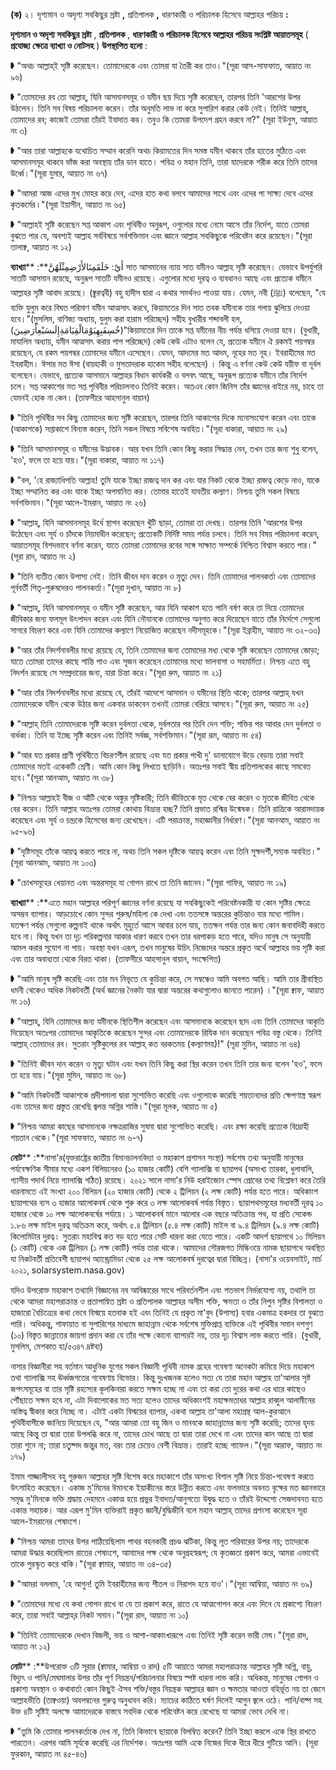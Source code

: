 
**(**ক**)** ২। দৃশ্যমান ও অদৃশ্য সবকিছুর স্রষ্টা **,** প্রতিপালক **,** ধারণকারী ও পরিচালক হিসেবে আল্লাহর পরিচয় **:**

**দৃশ্যমান ও অদৃশ্য সবকিছুর স্রষ্টা** , **প্রতিপালক** , **ধারণকারী ও পরিচালক হিসেবে আল্লাহর পরিচয় সংশ্লিষ্ট আয়াতসমূহ** ( **প্রযোজ্য ক্ষেত্রে ব্যাখ্যা ও নোটসহ** ) **উপস্থাপিত হলো** :

➧ &quot;অথচ আল্লাহ্ই সৃষ্টি করেছেন। তোমাদেরকে এবং তোমরা যা তৈরী কর তাও।&quot;(সূরা আস-সাফফাত, আয়াত নং ৯৬)

➧ &quot;তোমাদের রব তো আল্লাহ্‌, যিনি আসমানসমূহ ও যমীন ছয় দিয়ে সৃষ্টি করেছেন, তারপর তিনি &#39;আরশের উপর উঠলেন। তিনি সব বিষয় পরিচালনা করেন। তাঁর অনুমতি লাভ না করে সুপারিশ করার কেউ নেই। তিনিই আল্লাহ্‌, তোমাদের রব; কাজেই তোমরা তাঁরই ইবাদাত কর। তবুও কি তোমরা উপদেশ গ্রহন করবে না?&quot; (সূরা ইউনুস, আয়াত নং ৩)

➧ &quot;আর তারা আল্লাহকে যথোচিত সম্মান করেনি অথচ কিয়ামতের দিন সমস্ত যমীন থাকবে তাঁর হাতের মুঠিতে এবং আসমানসমূহ থাকবে ভাঁজ করা অবস্থায় তাঁর ডান হাতে। পবিত্র ও মহান তিনি, তারা যাদেরকে শরীক করে তিনি তাদের উর্ধ্বে।&quot;(সূরা যুমার, আয়াত নং ৬৭)

➧ &quot;আমরা আজ এদের মুখ মোহর করে দেব, এদের হাত কথা বলবে আমাদের সাথে এবং এদের পা সাক্ষ্য দেবে এদের কৃতকর্মের।&quot;(সূরা ইয়াসীন, আয়াত নং ৬৫)

➧ &quot;আল্লাহই সৃষ্টি করেছেন সপ্ত আকাশ এবং পৃথিবীও অনুরূপ, ওগুলোর মধ্যে নেমে আসে তাঁর নির্দেশ, যাতে তোমরা বুঝতে পার যে, অবশ্যই আল্লাহ সর্ববিষয়ে সর্বশক্তিমান এবং জ্ঞানে আল্লাহ সবকিছুকে পরিবেষ্টন করে রয়েছেন।&quot;(সূরা তালাক্ব, আয়াত নং ১২)

**ব্যাখ্যা**** :**أَيْ: خَلَقَمِنَالأَرْضِمِثْلَهُنَّ সাত আসমানের ন্যায় সাত যমীনও আল্লাহ সৃষ্টি করেছেন। যেভাবে উপর্যুপরি সাতটি আসমান রয়েছে, অনুরূপ সাতটি যমীনও রয়েছে। এগুলোর মধ্যে দূরত্ব ও ব্যবধানও আছে এবং প্রত্যেক যমীনে আল্লাহর সৃষ্টি আবাদ রয়েছে। (ক্বুরত্ববী) বহু হাদীস দ্বারা এ কথার সমর্থনও পাওয়া যায়। যেমন, নবী (ﷺ) বলেছেন, &quot;যে ব্যক্তি যুলুম করে বিঘত পরিমাণ যমীন আত্মসাৎ করবে, কিয়ামতের দিন সাত তবক যমীনকে তার গলায় ঝুলিয়ে দেওয়া হবে।&quot;(মুসলিম, বাণিজ্য অধ্যায়, যুলুম করা হারাম পরিচ্ছেদ) সহীহ বুখারীর শব্দাবলী হল, (خُسِفَبِهِيَوْمَالْقِيَامَةِإِلَىسَبْعِأَرَضِينَ)&quot;কিয়ামতের দিন তাকে সপ্ত যমীনের নীচ পর্যন্ত ধসিয়ে দেওয়া হবে। (বুখারী, মাযালিম অধ্যায়, যমীন আত্মসাৎ করার পাপ পরিচ্ছেদ) কেউ কেউ এটাও বলেন যে, প্রত্যেক যমীনে ঐ রকমই পয়গম্বর রয়েছেন, যে রকম পয়গম্বর তোমাদের যমীনে এসেছেন। যেমন, আদমের মত আদম, নূহের মত নূহ। ইবরাহীমের মত ইবরাহীম। ঈসার মত ঈসা (বায়হাকী ও মুসতাদরাক হাকেম সহীহ বলেছেন) । কিন্তু এ বর্ণনা কেউ কেউ যয়ীফ বা দূর্বল বলেছেন। যেভাবে, প্রত্যেক আসমানে আল্লাহর বিধান কার্যকরী ও বলবৎ আছে, অনুরূপ প্রত্যেক যমীনে তাঁর নির্দেশ চলে। সপ্ত আকাশের মত সপ্ত পৃথিবীর পরিচালনাও তিনিই করেন। অতএব কোন জিনিস তাঁর জ্ঞানের বাইরে নয়, চাহে তা যেমনই হোক না কেন। (তাফসীরে আহসানুল বায়ান)

➧ &quot;তিনি পৃথিবীর সব কিছু তোমাদের জন্য সৃষ্টি করেছেন, তারপর তিনি আকাশের দিকে মনোসংযোগ করেন এবং তাকে (আকাশকে) সপ্তাকাশে বিন্যস্ত করেন, তিনি সকল বিষয়ে সবিশেষ অবহিত।&quot;(সূরা বাকারা, আয়াত নং ২৯)

➧ &quot;তিনি আসমানসমূহ ও যমীনের উদ্ভাবক। আর যখন তিনি কোন কিছু করার সিদ্ধান্ত নেন, তখন তার জন্য শুধু বলেন, &#39;হও&#39;, ফলে তা হয়ে যায়।&quot;(সূরা বাকারা, আয়াত নং ১১৭)

➧ &quot;বল, &#39;হে রাজ্যাধিপতি আল্লাহ! তুমি যাকে ইচ্ছা রাজত্ব দান কর এবং যার নিকট থেকে ইচ্ছা রাজত্ব কেড়ে নাও, যাকে ইচ্ছা সম্মানিত কর এবং যাকে ইচ্ছা অপমানিত কর। তোমার হাতেই যাবতীয় কল্যাণ। নিশ্চয় তুমি সকল বিষয়ে সর্বশক্তিমান।&quot;(সূরা আলে-ইমরান, আয়াত নং ২৬)

➧ &quot;আল্লাহ্, যিনি আসমানসমূহ উর্ধে স্থাপন করেছেন খুঁটি ছাড়া, তোমরা তা দেখছ। তারপর তিনি &#39;আরশের উপর উঠেছেন এবং সূর্য ও চাঁদকে নিয়মাধীন করেছেন; প্রত্যেকটি নির্দিষ্ট সময় পর্যন্ত চলবে। তিনি সব বিষয় পরিচালনা করেন, আয়াতসমূহ বিশদভাবে বর্ণনা করেন, যাতে তোমরা তোমাদের রবের সঙ্গে সাক্ষাত সম্পর্কে নিশ্চিত বিশ্বাস করতে পার।&quot;(সূরা রাদ, আয়াত নং ২)

➧ &quot;তিনি ব্যতীত কোন উপাস্য নেই। তিনি জীবন দান করেন ও মৃত্যু দেন। তিনি তোমাদের পালনকর্তা এবং তোমাদের পূর্ববর্তী পিতৃ-পুরুষদেরও পালনকর্তা।&quot;(সূরা দুখান, আয়াত নং ৮)

➧ &quot;আল্লাহ্, যিনি আসমানসমূহ ও যমীন সৃষ্টি করেছেন, আর যিনি আকাশ হতে পানি বর্ষণ করে তা দিয়ে তোমাদের জীবিকার জন্য ফলমূল উৎপাদন করেন এবং যিনি নৌযানকে তোমাদের অনুগত করে দিয়েছেন যাতে তাঁর নির্দেশে সেগুলো সাগরে বিচরণ করে এবং যিনি তোমাদের কল্যাণে নিয়োজিত করেছেন নদীসমূহকে।&quot;(সূরা ইব্রাহীম, আয়াত নং ৩২-৩৩)

➧ &quot;আর তাঁর নিদর্শনাবলীর মধ্যে রয়েছে যে, তিনি তোমাদের জন্য তোমাদের মধ্য থেকে সৃষ্টি করেছেন তোমাদের জোড়া; যাতে তোমরা তাদের কাছে শান্তি পাও এবং সৃজন করেছেন তোমাদের মধ্যে ভালবাসা ও সহমর্মিতা। নিশ্চয় এতে বহু নিদর্শন রয়েছে সে সম্প্রদায়ের জন্য, যারা চিন্তা করে।&quot;(সূরা রুম, আয়াত নং ২১)

➧ &quot;আর তাঁর নিদর্শনাবলীর মধ্যে রয়েছে যে, তাঁরই আদেশে আসমান ও যমীনের স্থিতি থাকে; তারপর আল্লাহ্ যখন তোমাদেরকে যমীন থেকে উঠার জন্য একবার ডাকবেন তখনই তোমরা বেরিয়ে আসবে।&quot;(সূরা রুম, আয়াত নং ২৫)

➧ &quot;আল্লাহ্ তিনি তোমাদেরকে সৃষ্টি করেন দুর্বলতা থেকে, দুর্বলতার পর তিনি দেন শক্তি; শক্তির পর আবার দেন দুর্বলতা ও বার্ধক্য। তিনি যা ইচ্ছে সৃষ্টি করেন এবং তিনিই সর্বজ্ঞ, সর্বশক্তিমান।&quot;(সূরা রূম, আয়াত নং ৫৪)

➧ &quot;আর যত প্রকার প্রাণী পৃথিবীতে বিচরণশীল রয়েছে এবং যত প্রকার পাখী দু&#39; ডানাযোগে উড়ে বেড়ায় তারা সবাই তোমাদের মতই একেকটি শ্রেণী। আমি কোন কিছু লিখতে ছাড়িনি। অতঃপর সবাই স্বীয় প্রতিপালকের কাছে সমবেত হবে।&quot;(সূরা আনআম, আয়াত নং ৩৮)

➧ &quot;নিশ্চয় আল্লাহই বীজ ও আঁটি থেকে অঙ্কুর সৃষ্টিকারী; তিনি জীবিতকে মৃত থেকে বের করেন ও মৃতকে জীবিত থেকে বের করেন। তিনি আল্লাহ অতঃপর তোমরা কোথায় বিভ্রান্ত হচ্ছ? তিনি প্রভাত রশ্মির উন্মেষক। তিনি রাত্রিকে আরামদায়ক করেছেন এবং সূর্য ও চন্দ্রকে হিসেবের জন্য রেখেছেন। এটি পরাক্রান্ত, মহাজ্ঞানীর নির্ধারণ।&quot;(সূরা আনআম, আয়াত নং ৯৫-৯৬)

➧ &quot;দৃষ্টিসমূহ তাঁকে আয়ত্ব করতে পারে না, অথচ তিনি সকল দৃষ্টিকে আয়ত্ব করেন এবং তিনি সূক্ষদর্শী,সম্যক অবহিত।&quot;(সূরা আনআম, আয়াত নং ১০৩)

➧ &quot;চোখসমূহের খেয়ানত এবং অন্তরসমূহ যা গোপন রাখে তা তিনি জানেন।&quot;(সূরা গাফির, আয়াত নং ১৯)

**ব্যাখ্যা**** :**এতে মহান আল্লাহর পরিপূর্ণ জ্ঞানের বর্ণনা রয়েছে যা সবকিছুকেই পরিবেষ্টনকারী যা কোন সৃষ্টির ক্ষেত্রে অসম্ভব ব্যাপার। আড়চোখে কোন সুন্দর পুরুষ/মহিলা কে দেখা এবং ততসঙ্গে অন্তরের কুচিন্তাও যার মধ্যে শামিল। যতক্ষণ পর্যন্ত সেগুলো কল্পনাই থাকে অর্থাৎ মূহুর্তে আসে আবার চলে যায়, ততক্ষন পর্যন্ত তার জন্য কোন জবাবদিহী করতে হবে না। কিন্তু যখন তা দৃঢ় পরিকল্পনার আকার ধারণ করবে তখন তার ধরপাকড় হতে পারে, যদিও মানুষ সে অনুযায়ী আমল করার সূযোগ না পায়। অবস্থা যখন এরূপ, তখন মানুষের উচিৎ নিজেদের অন্তরে প্রকৃত অর্থে আল্লাহর ভয় সৃষ্টি করা এবং তার অবাধ্যতা থেকে বিরত থাকা। (তাফসীরে আহসানুল বায়ান, সংক্ষেপিত)

➧ &quot;আমি মানুষ সৃষ্টি করেছি এবং তার মন নিভৃতে যে কুচিন্তা করে, সে সম্বন্ধেও আমি অবগত আছি। আমি তার গ্রীবাস্থিত ধমনী থেকেও অধিক নিকটবর্তী (অর্থ জ্ঞানের নৈকট্য যার দ্বারা অন্তরের কথাগুলোও জানতে পারেন) ।&quot;(সূরা ক্বাফ, আয়াত নং ১৬)

➧ &quot;আল্লাহ্, যিনি তোমাদের জন্য যমীনকে স্থিতিশীল করেছেন এবং আসমানকে করেছেন ছাদ এবং তিনি তোমাদের আকৃতি দিয়েছেন অতঃপর তোমাদের আকৃতিকে করেছেন সুন্দর এবং তোমাদেরকে রিযিক দান করেছেন পবিত্র বস্তু থেকে। তিনিই আল্লাহ্ তোমাদের রব। সুতরাং সৃষ্টিকুলের রব আল্লাহ্ কত বরকতময় (কল্যাণময়)!&quot; (সূরা মুমিন, আয়াত নং ৬৪)

➧ &quot;তিনিই জীবন দান করেন ও মৃত্যু ঘটান এবং যখন তিনি কিছু করা স্থির করেন তখন তিনি তার জন্য বলেন &#39;হও&#39;, ফলে তা হয়ে যায়।&quot;(সূরা মুমিন, আয়াত নং ৬৮)

➧ &quot;আমি নিকটবর্তী আকাশকে প্রদীপমালা দ্বারা সুশোভিত করেছি এবং ওগুলোকে করেছি শয়তানদের প্রতি ক্ষেপণাস্ত্র স্বরূপ এবং তাদের জন্য প্রস্তুত রেখেছি জ্বলন্ত অগ্নির শাস্তি।&quot;(সূরা মূলক, আয়াত নং ৫)

➧ &quot;নিশ্চয় আমরা কাছের আসমানকে নক্ষত্ররাজির সুষমা দ্বারা সুশোভিত করেছি। এবং রক্ষা করেছি প্রত্যেক বিদ্রোহী শয়তান থেকে।&quot;(সূরা সাফফাত, আয়াত নং ৬-৭)

**নোট**** :**নাসা&#39;র(যুক্তরাষ্ট্রের জাতীয় বিমানচালনবিদ্যা ও মহাকাশ প্রশাসন সংস্থা) সর্বশেষ তথ্য অনুযায়ী মানুষের পর্যবেক্ষণিক সীমার মধ্যে একশ বিলিয়নেরও (১০ হাজার কোটি) বেশি গ্যালাক্সি বা ছায়াপথ (অসংখ্য তারকা, ধুলাবালি, গ্যাসীয় পদার্থ নিয়ে গ্যালাক্সি গঠিত) রয়েছে। ২০২১ সালে নাসা&#39;র নিউ হরাইজোন স্পেস প্রোবের তথ্য বিশ্লেষণ করে তৈরি ধারনামতে এই সংখ্যা ২০০ বিলিয়ন (২০ হাজার কোটি) থেকে ২ ট্রিলিয়ন (২ লক্ষ কোটি) পর্যন্ত হতে পারে। অধিকাংশ ছায়াপথের ব্যস ৩ হাজার আলোকবর্ষ থেকে শুরু করে ৩ লক্ষ আলোকবর্ষ পর্যন্ত বিস্তৃত। ছায়াপথসমূহের মধ্যবর্তী দূরত্ব ১০ হাজার থেকে ১০ লক্ষ আলোকবর্ষের পর্যায়ে। ১ আলোকবর্ষ মানে আলোর এক বছরে অতিক্রান্ত পথ, যা প্রতি সেকেন্ড ১.৮৬ লক্ষ মাইল দুরত্ব অতিক্রম করে, অর্থাৎ ৫.৪ ট্রিলিয়ন (৫.৪ লক্ষ কোটি) মাইল বা ৯.৪ ট্রিলিয়ন (৯.৪ লক্ষ কোটি) কিলোমিটার দুরত্ব। সুতরাং মহাবিশ্ব কত বড় হতে পারে সেটি ধারনা করা যেতে পারে। একটি আদর্শ ছায়াপথে ১০ মিলিয়ন (১ কোটি) থেকে এক ট্রিলিয়ন (১ লক্ষ কোটি) পর্যন্ত তারা থাকে। আমাদের সৌরজগত মিল্কিওয়ে নামক ছায়াপথে অবস্থিত যা নিকটবর্তী প্রতিবেশী ছায়াপথ অ্যান্ড্রোমিডা থেকে ২৫ লক্ষ আলোকবর্ষ দুরত্বের দ্বারা বিচ্ছিন্ন। (নাসা&#39;র ওয়েবসাইট, মার্চ ২০২১, solarsystem.nasa.gov)

যদিও উপরোক্ত মহাকাশ তথ্যাদি বিজ্ঞানের নব আবিষ্কারের সাথে পরিবর্তনশীল এবং শতভাগ নির্ভরযোগ্য নয়, তথাপি তা থেকে আমরা মহাপরাক্রান্ত ও প্রতাপান্বিত স্রষ্টা ও প্রতিপালক আল্লাহর অসীম শক্তি, ক্ষমতা ও তাঁর নিপুন সৃষ্টির বিশালতা ও হাজারো বৈচিত্র্যের কথা ভেবে বিস্ময়ে হতবাক হই এবং তিনিই যে প্রকৃত মা&#39;বুদ (উপাস্য) হবার একমাত্র হকদার তা বুঝতে পারি। অধিকন্তু, শাফায়াত বা সুপারিশের মাধ্যমে জাহান্নাম থেকে সর্বশেষ মুক্তিপ্রাপ্ত ব্যক্তিকে এই পৃথিবীর সমান দশগুণ (১০) বিস্তৃত জান্নাতের জায়গা প্রদান করা যে তাঁর পক্ষে কোনো ব্যাপারই নয়, তার দৃঢ় বিশ্বাস লাভ করতে পারি। (বুখারী, মুসলিম, মেশকাত হা/৫৩৪৭ দ্রষ্টব্য)

নাসার বিজ্ঞানীরা সহ বর্তমান আধুনিক যুগের সকল বিজ্ঞানী পৃথিবী নামক গ্রহের গবেষণা অনেকটা কমিয়ে দিয়ে মহাকাশ তথা গ্যালাক্সি সহ ঊর্ধ্বজগতের গবেষণায় বিভোর। কিন্তু দুঃখজনক হলেও সত্য যে তারা মহান আল্লাহ তা&#39;আলার সৃষ্ট জগৎসমূহের বা তার সৃষ্টি রহস্যের কূলকিনারা করতে সক্ষম হচ্ছে না এবং তা করা তো দুরের কথা এর ধারে কাছেও পৌঁছাতে সক্ষম হবে না, এটা দিবালোকের মত সত্য হলেও তাদের অধিকাংশই মহাক্ষমতাধর আল্লাহ রাব্বুল আলামীনের অস্তিত্ব স্বীকার করে নিচ্ছে না। এটাই একটা বিস্ময়ের ব্যাপার, একথা আল্লাহ তা&#39;আলা মহাগ্রন্থ আল-কুরআনে পৃথিবীবাসীকে জানিয়ে দিয়েছেন যে, &quot;আর আমরা তো বহু জিন ও মানবকে জাহান্নামের জন্য সৃষ্টি করেছি; তাদের হৃদয় আছে কিন্তু তা দ্বারা তারা উপলব্ধি করে না, তাদের চোখ আছে তা দ্বারা তারা দেখে না এবং তাদের কান আছে তা দ্বারা তারা শুনে না; তারা চতুষ্পদ জন্তুর মত, বরং তার চেয়েও বেশী বিভ্রান্ত। তারাই হচ্ছে গাফেল।&quot;(সূরা আরাফ, আয়াত নং ১৭৯)

ইমাম গাজ্জালীসহ বহু গুরুজন আল্লাহর সৃষ্টি বিশেষ করে মহাকাশে তাঁর অসংখ্য বিশাল সৃষ্টি নিয়ে চিন্তা-গবেষণা করতে উৎসাহিত করেছেন। একাজ মু&#39;মিনের ঈমানকে ইয়াকীনের স্তরে উন্নীত করতে এবং ফলভারে অবনত বৃক্ষের মত জ্ঞানভারে সমৃদ্ধ মু&#39;মিনকে ভক্তি শ্রদ্ধায় দেহমনে একাত্ম হয়ে প্রভুর ইবাদত/আনুগত্যে উদ্বুদ্ধ হতে ও তাঁরই উদ্দেশ্যে সেজদাবনত হতে একান্ত সহায়ক। আর এরূপ মু&#39;মিন ব্যক্তিরাই প্রকৃত জ্ঞানী/বুদ্ধিজীবি বলে মহান আল্লাহ্‌ তাদের প্রশংসা করেছেন সূরা আলে-ইমরানের শেষাংশে।

➧ &quot;নিশ্চয় আমরা তাদের উপর পাঠিয়েছিলাম পাথর বহনকারী প্রচণ্ড ঝটিকা, কিন্তু লূত পরিবারের উপর নয়; তাদেরকে আমরা উদ্ধার করেছিলাম রাতের শেষাংশে, আমাদের পক্ষ থেকে অনুগ্রহস্বরূপ; যে কৃতজ্ঞতা প্রকাশ করে, আমরা এভাবেই তাকে পুরস্কৃত করে থাকি।&quot;(সূরা ক্বামার, আয়াত নং ৩৪-৩৫)

➧ &quot;আমরা বললাম, &#39;হে আগুন! তুমি ইবরাহীমের জন্য শীতল ও নিরাপদ হয়ে যাও&#39;।&quot;(সূরা আম্বিয়া, আয়াত নং ৬৯)

➧ &quot;তোমাদের মধ্যে যে কথা গোপন রাখে বা যে তা প্রকাশ করে, রাতে যে আত্মগোপন করে এবং দিনে যে প্রকাশ্যে বিচরণ করে, তারা সবাই আল্লাহ্‌র নিকট সমান।&quot;(সূরা রাদ, আয়াত নং ১০)

➧ &quot;তিনিই তোমাদেরকে দেখান বিজলী, ভয় ও আশা-আকাংখারূপে এবং তিনিই সৃষ্টি করেন ভারী মেঘ।&quot;(সূরা রাদ, আয়াত নং ১২)

**নোট**** :**উপরোক্ত ৩টি সূরার (ক্বামার, আম্বিয়া ও রাদ) ৫টি আয়াতে আমরা মহাপরাক্রান্ত আল্লাহর সৃষ্টি অগ্নি, বায়ু, বিদ্যুৎ ও পানি/মেঘমালার উপর তাঁর পূর্ণ নিয়ন্ত্রন/পরিচালনার বিষয়ে স্পষ্ট ধারনা লাভ করি। অধিকন্ত, মানুষের গোপন ও প্রকাশ্য অবস্থান ও কথাবার্তা কোন কিছুই ঐসব শক্তি/বস্তুর নিয়ন্ত্রক আল্লাহর জ্ঞান ও ক্ষমতার আওতা বহির্ভূত নয় তা জেনে আল্লাহভীতি (তাক্বওয়া) অবলম্বনের গুরুত্ব অনুধাবন করি। ম্যাচের কাঠিতে ঘর্ষণ দিলেই আগুন জ্বলে ওঠে। পানি/বাষ্প সহ উক্ত ৪টি সৃষ্টিই অলক্ষে আমাদেরকে বাস্তবে সবদিক থেকে পরিবেষ্টন করে রেখেছে যা আমরা ভেবে দেখি না।

➧ &quot;তুমি কি তোমার পালনকর্তাকে দেখ না, তিনি কিভাবে ছায়াকে বিলম্বিত করেন? তিনি ইচ্ছা করলে একে স্থির রাখতে পারতেন। এরপর আমি সূর্যকে করেছি এর নির্দেশক। অতঃপর আমি একে নিজের দিকে ধীরে ধীরে গুটিয়ে আনি। (সূরা ফুরকান, আয়াত নং ৪৫-৪৬)

